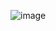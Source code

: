 ![image](https://user-images.githubusercontent.com/88093536/183259133-539aec64-99c7-4eda-a7eb-db4e8095215b.png)
